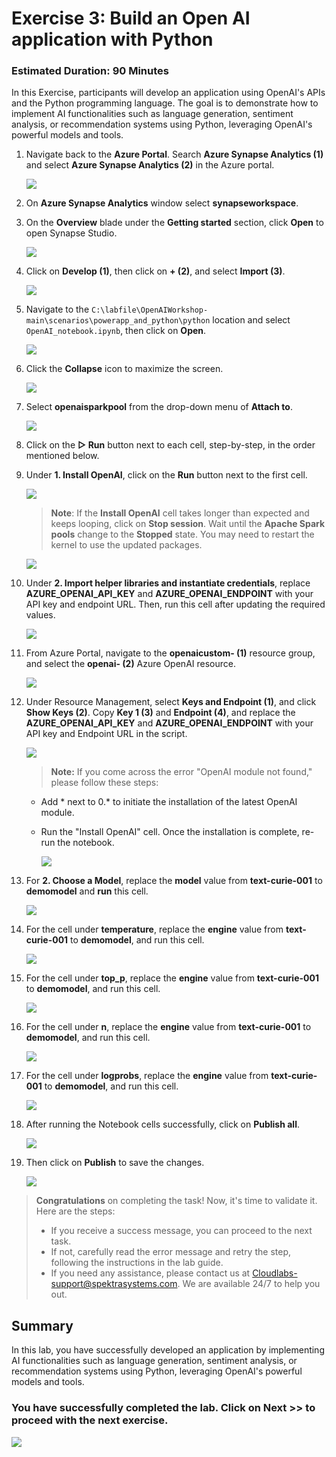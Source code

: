 # Exercise 3: Build an Open AI application with Python

### Estimated Duration: 90 Minutes

In this Exercise, participants will develop an application using OpenAI's APIs and the Python programming language. The goal is to demonstrate how to implement AI functionalities such as language generation, sentiment analysis, or recommendation systems using Python, leveraging OpenAI's powerful models and tools.

1. Navigate back to the **Azure Portal**. Search **Azure Synapse Analytics (1)** and select **Azure Synapse Analytics (2)** in the Azure portal.

     ![](images/azure-syn.png)

1. On **Azure Synapse Analytics** window select **synapseworkspace<inject key="DeploymentID" enableCopy="false"/>**.   

1. On the **Overview** blade under the **Getting started** section, click **Open** to open Synapse Studio.
     
     ![](../openai_batch_pipeline/images/image(9).png)
    
1. Click on **Develop (1)**, then click on **+ (2)**, and select **Import (3)**.

    ![](images/E3S4.png)

1. Navigate to the `C:\labfile\OpenAIWorkshop-main\scenarios\powerapp_and_python\python` location and select `OpenAI_notebook.ipynb`, then click on **Open**.

     ![](images/notebook.png)

1. Click the **Collapse** icon to maximize the screen.

    ![](images/E3S6.png)

1. Select **openaisparkpool** from the drop-down menu of **Attach to**.

    ![](images/E3S7.png)

1. Click on the **▷ Run** button next to each cell, step-by-step, in the order mentioned below.

1. Under **1. Install OpenAI**, click on the **Run** button next to the first cell. 

    ![](images/E3S9.png)

    > **Note**: If the **Install OpenAI** cell takes longer than expected and keeps looping, click on **Stop session**. Wait until the **Apache Spark pools** change to the **Stopped** state. You may need to restart the kernel to use the updated packages.
    
    ![](images/EX3S9-1.png)

1. Under **2. Import helper libraries and instantiate credentials**, replace **AZURE_OPENAI_API_KEY** and **AZURE_OPENAI_ENDPOINT** with your API key and endpoint URL. Then, run this cell after updating the required values.

     ![](images/Ex3S10.png)
   
1. From Azure Portal, navigate to the **openaicustom-<inject key="DeploymentID" enableCopy="false"/> (1)** resource group, and select the **openai-<inject key="DeploymentID" enableCopy="false"/> (2)** Azure OpenAI resource.

    ![](images/E3S11.png)

1. Under Resource Management, select **Keys and Endpoint (1)**, and click **Show Keys (2)**. Copy **Key 1 (3)** and **Endpoint (4)**, and replace the **AZURE_OPENAI_API_KEY** and **AZURE_OPENAI_ENDPOINT** with your API key and Endpoint URL in the script.

   ![](images/E3S12.png)
     
    > **Note:** If you come across the error "OpenAI module not found," please follow these steps:

     - Add * next to 0.* to initiate the installation of the latest OpenAI module.

     - Run the "Install OpenAI" cell. Once the installation is complete, re-run the notebook.

          ![](images/E3S12-1.png)

1. For **2. Choose a Model**, replace the **model** value from **text-curie-001** to **demomodel** and **run** this cell.

    ![](images/E3S13.png)

1. For the cell under **temperature**, replace the **engine** value from **text-curie-001** to **demomodel**, and run this cell.

     ![](images/E3S14.png)

1. For the cell under **top_p**, replace the **engine** value from **text-curie-001** to **demomodel**, and run this cell.

     ![](images/E3S15.png)

1. For the cell under **n**, replace the **engine** value from **text-curie-001** to **demomodel**, and run this cell.

     ![](images/E3S16.png)

1. For the cell under **logprobs**, replace the **engine** value from **text-curie-001** to **demomodel**, and run this cell.

     ![](images/E3S17.png)

1. After running the Notebook cells successfully, click on **Publish all**.

     ![](images/E3S18.png)

1. Then click on **Publish** to save the changes. 

    ![](images/E3S19.png)

> **Congratulations** on completing the task! Now, it's time to validate it. Here are the steps:
> - If you receive a success message, you can proceed to the next task.
> - If not, carefully read the error message and retry the step, following the instructions in the lab guide. 
> - If you need any assistance, please contact us at Cloudlabs-support@spektrasystems.com. We are available 24/7 to help you out.

<validation step="f943c5b3-b07a-4779-bc2f-9e13ee01378a" />

## Summary

In this lab, you have successfully developed an application by implementing AI functionalities such as language generation, sentiment analysis, or recommendation systems using Python, leveraging OpenAI's powerful models and tools.

### You have successfully completed the lab. Click on **Next >>** to proceed with the next exercise.

![](images/next-page.png)
